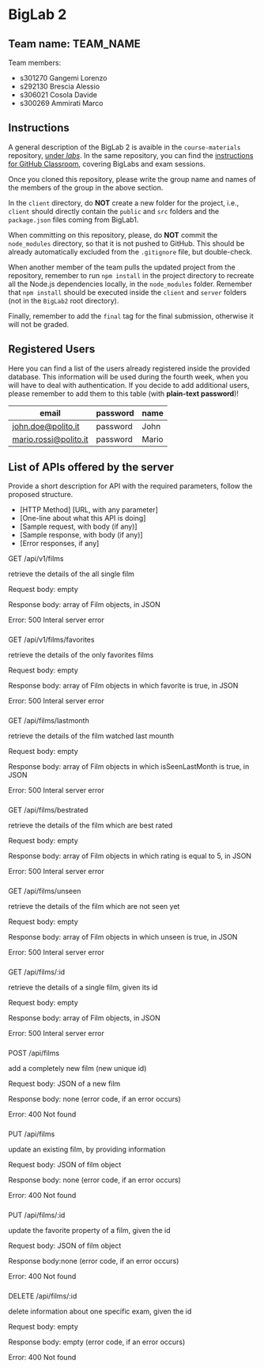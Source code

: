 # BigLab 2

## Team name: TEAM_NAME

Team members:
* s301270 Gangemi Lorenzo
* s292130 Brescia Alessio 
* s306021 Cosola Davide
* s300269 Ammirati Marco

## Instructions

A general description of the BigLab 2 is avaible in the `course-materials` repository, [under _labs_](https://polito-wa1-aw1-2022.github.io/materials/labs/BigLab2/BigLab2.pdf). In the same repository, you can find the [instructions for GitHub Classroom](https://polito-wa1-aw1-2022.github.io/materials/labs/GH-Classroom-BigLab-Instructions.pdf), covering BigLabs and exam sessions.

Once you cloned this repository, please write the group name and names of the members of the group in the above section.

In the `client` directory, do **NOT** create a new folder for the project, i.e., `client` should directly contain the `public` and `src` folders and the `package.json` files coming from BigLab1.

When committing on this repository, please, do **NOT** commit the `node_modules` directory, so that it is not pushed to GitHub.
This should be already automatically excluded from the `.gitignore` file, but double-check.

When another member of the team pulls the updated project from the repository, remember to run `npm install` in the project directory to recreate all the Node.js dependencies locally, in the `node_modules` folder.
Remember that `npm install` should be executed inside the `client` and `server` folders (not in the `BigLab2` root directory).

Finally, remember to add the `final` tag for the final submission, otherwise it will not be graded.

## Registered Users

Here you can find a list of the users already registered inside the provided database. This information will be used during the fourth week, when you will have to deal with authentication.
If you decide to add additional users, please remember to add them to this table (with **plain-text password**)!

| email | password | name |
|-------|----------|------|
| john.doe@polito.it | password | John |
| mario.rossi@polito.it | password | Mario |

## List of APIs offered by the server

Provide a short description for API with the required parameters, follow the proposed structure.

* [HTTP Method] [URL, with any parameter]
* [One-line about what this API is doing]
* [Sample request, with body (if any)]
* [Sample response, with body (if any)]
* [Error responses, if any]

GET /api/v1/films

retrieve the details of the all single film

Request body: empty

Response body: array of Film objects, in JSON

Error: 500 Interal server error

###

GET /api/v1/films/favorites

retrieve the details of the only favorites films

Request body: empty

Response body: array of Film objects in which favorite is true, in JSON

Error: 500 Interal server error

###

GET /api/films/lastmonth

retrieve the details of the film watched last mounth

Request body: empty

Response body: array of Film objects in which isSeenLastMonth is true, in JSON

Error: 500 Interal server error

###

GET /api/films/bestrated

retrieve the details of the film which are best rated

Request body: empty

Response body: array of Film objects in which rating is equal to 5, in JSON

Error: 500 Interal server error

###

GET /api/films/unseen

retrieve the details of the film which are not seen yet

Request body: empty

Response body: array of Film objects in which unseen is true, in JSON

Error: 500 Interal server error

###

GET /api/films/:id

retrieve the details of a single film, given its id

Request body: empty

Response body: array of Film objects, in JSON

Error: 500 Interal server error

###

POST /api/films

add a completely new film (new unique id)

Request body: JSON of a new film

Response body: none (error code, if an error occurs)

Error: 400 Not found

###

PUT /api/films

update an existing film, by providing information

Request body: JSON of film object

Response body: none (error code, if an error occurs)

Error: 400 Not found

###

PUT /api/films/:id

update the favorite property of a film, given the id

Request body: JSON of film object

Response body:none (error code, if an error occurs)

Error: 400 Not found

###

DELETE /api/films/:id

delete information about one specific exam, given the id

Request body: empty

Response body: empty (error code, if an error occurs)

Error: 400 Not found








